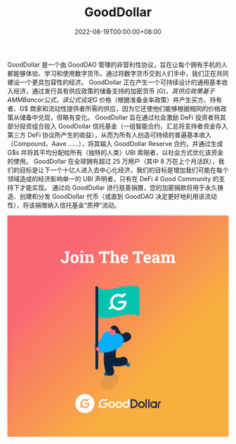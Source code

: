 ﻿---
title: "GoodDollar"
description: "GoodDollar 是一个由 GoodDAO 管理的非营利性协议，旨在让每个拥有手机的人都能够体验、学习和使用数字货币"
date: 2022-08-19T00:00:00+08:00
lastmod: 2022-08-19T00:00:00+08:00
draft: false
authors: ["boogArno"]
featuredImage: "gooddollar-1.png"
tags: ["DeFi","GoodDollar"]
categories: ["nfts"]
nfts: ["DeFi"]
blockchain: ""
website: "https://dappradar.com/"
twitter: "https://twitter.com/gooddollarorg"
discord: "https://discord.gg/6wBN9bcQJS"
telegram: ""
github: ""
youtube: ""
twitch: ""
facebook: ""
instagram: ""
reddit: ""
medium: ""
steam: ""
gitbook: ""
googleplay: ""
appstore: ""
status: "Live"
weight: 
lightgallery: true
toc: true
pinned: false
recommend: false
recommend1: false
---
GoodDollar 是一个由 GoodDAO 管理的非营利性协议，旨在让每个拥有手机的人都能够体验、学习和使用数字货币。通过将数字货币交到人们手中，我们正在共同建设一个更具包容性的经济。
GoodDollar 正在产生一个可持续设计的通用基本收入经济，通过发行具有供应政策的储备支持的加密货币 (G$)，其供应政策基于 AMM Bancor 公式，该公式设定 G$ 价格（根据准备金率政策）并产生买方、持有者、G$ 商家和流动性提供者所需的供应，因为它还使他们能够根据相同的价格政策从储备中兑现，但略有变化。
GoodDollar 旨在通过社会激励 DeFi 投资者将其部分投资组合投入 GoodDollar 信托基金（一组智能合约，汇总将支持者资金存入第三方 DeFi 协议所产生的收益），从而为所有人创造可持续的普遍基本收入（Compound，Aave ......），将其输入 GoodDollar Reserve 合约，并通过生成 G$s 并将其平均分配给所有（独特的人类）UBI 索赔者，以社会方式优化该资金的使用。
GoodDollar 在全球拥有超过 25 万用户（其中 8 万在上个月活跃），我们的目标是让下一个十亿人进入去中心化经济，我们的目标是增加我们可能在每个领域造成的经济影响单一的 UBI 声明者，只有在 DeFi 4 Good Community 的支持下才能实现。
通过向 GoodDollar 进行慈善捐赠，您的加密捐款将用于永久铸造、创建和分发 GoodDollar 代币（或直到 GoodDAO 决定更好地利用该流动性），将该捐赠纳入信托基金“质押”流动。

![R](R.png)